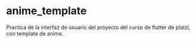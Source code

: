 # anime_template

Practica de la interfaz de usuario del proyecto del curso de flutter de platzi, con template de anime.
[](https://www.flickr.com/photos/182149300@N06/48099283107/in/dateposted-public/)

